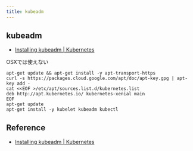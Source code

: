 ```yaml
---
title: kubeadm
---
```


## kubeadm
* [Installing kubeadm | Kubernetes](https://kubernetes.io/docs/setup/independent/install-kubeadm/)

OSXでは使えない

```
apt-get update && apt-get install -y apt-transport-https
curl -s https://packages.cloud.google.com/apt/doc/apt-key.gpg | apt-key add -
cat <<EOF >/etc/apt/sources.list.d/kubernetes.list
deb http://apt.kubernetes.io/ kubernetes-xenial main
EOF
apt-get update
apt-get install -y kubelet kubeadm kubectl
```


## Reference
* [Installing kubeadm | Kubernetes](https://kubernetes.io/docs/setup/independent/install-kubeadm/)
